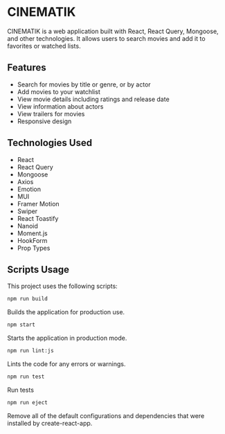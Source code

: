 # CINEMATIK

CINEMATIK is a web application built with React, React Query, Mongoose, and
other technologies. It allows users to search movies and add it to favorites or
watched lists.

## Features

- Search for movies by title or genre, or by actor
- Add movies to your watchlist
- View movie details including ratings and release date
- View information about actors
- View trailers for movies
- Responsive design

## Technologies Used

- React
- React Query
- Mongoose
- Axios
- Emotion
- MUI
- Framer Motion
- Swiper
- React Toastify
- Nanoid
- Moment.js
- HookForm
- Prop Types

## Scripts Usage

This project uses the following scripts:

```bash
npm run build
```

Builds the application for production use.

```bash
npm start
```

Starts the application in production mode.

```bash
npm run lint:js
```

Lints the code for any errors or warnings.

```bash
npm run test
```

Run tests

```bash
npm run eject
```

Remove all of the default configurations and dependencies that were installed by
create-react-app.
